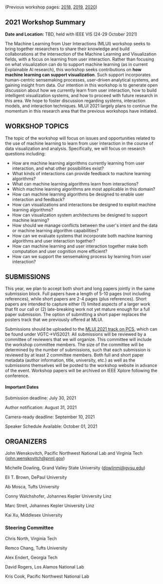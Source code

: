 (Previous workshop pages:  [2018](workshop2018.md), [2019](workshop2019.md), [2020](workshop2020.md))


## 2021 Workshop Summary

**Date and Location:** TBD, held with IEEE VIS (24-29 October 2021)

The Machine Learning from User Interactions (MLUI) workshop seeks to bring together researchers to share their knowledge and build collaborations at the intersection of the Machine Learning and Visualization fields, with a focus on learning from user interaction.  Rather than focusing on what visualization can do to support machine learning (as in current Explainable AI research), this workshop seeks contributions on **how machine learning can support visualization**.  Such support incorporates human-centric sensemaking processes, user-driven analytical systems, and gaining insight from data.  Our intention in this workshop is to generate open discussion about how we currently learn from user interaction, how to build intelligent visualization systems, and how to proceed with future research in this area. We hope to foster discussion regarding systems, interaction models, and interaction techniques.  MLUI 2021 largely plans to continue the momentum in this research area that the previous workshops have initiated.


## WORKSHOP TOPICS

The topic of the workshop will focus on issues and opportunities related to the use of machine learning to learn from user interaction in the course of data visualization and analysis. Specifically, we will focus on research questions including:

- How are machine learning algorithms currently learning from user interaction, and what other possibilities exist?
- What kinds of interactions can provide feedback to machine learning algorithms?
- What can machine learning algorithms learn from interactions?
- Which machine learning algorithms are most applicable in this domain?
- How can machine learning algorithms be designed to enable user interaction and feedback?
- How can visualizations and interactions be designed to exploit machine learning algorithms?
- How can visualization system architectures be designed to support machine learning?
- How should we manage conflicts between the user's intent and the data or machine learning algorithm capabilities?
- How can we evaluate systems that incorporate both machine learning algorithms and user interaction together?
- How can machine learning and user interaction together make both computation and user cognition more efficient?
- How can we support the sensemaking process by learning from user interaction?


## SUBMISSIONS

This year, we plan to accept both short and long papers jointly in the same submission block.  Full papers have a length of 5-10 pages (not including references), while short papers are 2-4 pages (plus references).  Short papers are intended to capture either (1) limited aspects of a larger work that fit our call or (2) late-breaking work not yet mature enough for a full paper submission.  The option of submitting a short paper replaces the posters track that we previously offered at MLUI.  

Submissions should be uploaded to the [MLUI 2021 track on PCS](https://new.precisionconference.com/submissions), which can be found under VGTC->VIS2021.  All submissions will be reviewed by a committee of reviewers that we will organize.  This committee will include the workshop committee members. The size of the committee will be determined by the number of submissions, such that each submission is reviewed by at least 2 committee members.  Both full and short paper metadata (author information, title, university, etc.) as well as the submissions themselves will be posted to the workshop website in advance of the event.  Workshop papers will be archived on IEEE Xplore following the conference.
  
  
#### Important Dates

Submission deadline:  July 30, 2021

Author notification:  August 31, 2021

Camera-ready deadline:  September 10, 2021

Speaker Schedule Available:  October 01, 2021


## ORGANIZERS

John Wenskovitch, Pacific Northwest National Lab and Virginia Tech (john.wenskovitch@pnnl.gov)

Michelle Dowling, Grand Valley State University (dowlinmi@gvsu.edu)

Eli T. Brown, DePaul University

Ab Mosca, Tufts University

Conny Walchshofer, Johannes Kepler University Linz

Marc Streit, Johannes Kepler University Linz

Kai Xu, Middlesex University

### Steering Committee

Chris North, Virginia Tech

Remco Chang, Tufts University

Alex Endert, Georgia Tech

David Rogers, Los Alamos National Lab

Kris Cook, Pacific Northwest National Lab
